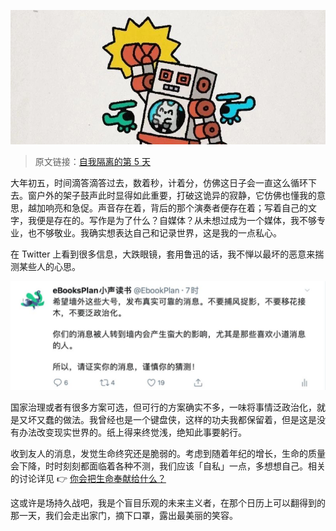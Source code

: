 ![](../images/ebooksplan/ebooksplan-8.jpeg)

> 原文链接：[自我隔离的第 5 天](https://mp.weixin.qq.com/s/cg0wB69dcmCWkstUGQ7u5Q)

大年初五，时间滴答滴答过去，数着秒，计着分，仿佛这日子会一直这么循环下去。窗户外的架子鼓声此时显得如此重要，打破这诡异的寂静，它仿佛也懂我的意思，越加响亮和急促。声音存在着，背后的那个演奏者便存在着；写着自己的文字，我便是存在的。写作是为了什么？自媒体？从未想过成为一个媒体，我不够专业，也不够敬业。我确实想表达自己和记录世界，这是我的一点私心。



在 Twitter 上看到很多信息，大跌眼镜，套用鲁迅的话，我不惮以最坏的恶意来揣测某些人的心思。

![](../images/ebooksplan/ebooksplan-9.jpeg)

国家治理或者有很多方案可选，但可行的方案确实不多，一味将事情泛政治化，就是又坏又蠢的做法。我曾经也是一个键盘侠，这样的功夫我都保留着，但是这是没有办法改变现实世界的。纸上得来终觉浅，绝知此事要躬行。



收到友人的消息，发觉生命终究还是脆弱的。考虑到随着年纪的增长，生命的质量会下降，时时刻刻都面临着各种不测，我们应该「自私」一点，多想想自己。相关的讨论详见 👉 [你会把生命奉献给什么？](https://mp.weixin.qq.com/s?__biz=MzI5MDM4NTYwOA==&mid=2247489397&idx=1&sn=f0f9a6aa9e4a07f81a4ef9e9c8f4687f&chksm=ec21ecd2db5665c4d18655974f21d67d437bda021ca11b46e5567aeb604738345183c8fdc830&scene=21#wechat_redirect)


这或许是场持久战吧，我是个盲目乐观的未来主义者，在那个日历上可以翻得到的那一天，我们会走出家门，摘下口罩，露出最美丽的笑容。

